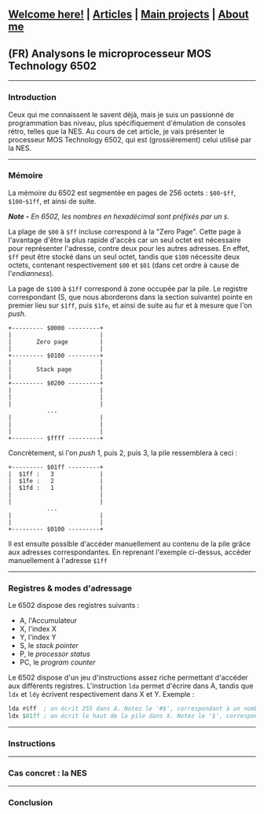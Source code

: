 ## [Welcome here!](https://vpenando.github.io) | [Articles](https://vpenando.github.io/articles.html) | [Main projects](https://vpenando.github.io/projects.html) | [About me](https://vpenando.github.io/about.html)

## (FR) Analysons le microprocesseur MOS Technology 6502

---

### Introduction
Ceux qui me connaissent le savent déjà, mais je suis un passionné de programmation bas niveau, plus spécifiquement d'émulation de consoles rétro, telles que la NES.
Au cours de cet article, je vais présenter le processeur MOS Technology 6502, qui est (grossièrement) celui utilisé par la NES.

---

### Mémoire
La mémoire du 6502 est segmentée en pages de 256 octets : `$00`-`$ff`, `$100`-`$1ff`, et ainsi de suite.

***Note -** En 6502, les nombres en hexadécimal sont préfixés par un `$`.*

La plage de `$00` à `$ff` incluse correspond à la "Zero Page". Cette page à l'avantage d'être la plus rapide d'accès car un seul octet est nécessaire pour représenter l'adresse, contre deux pour les autres adresses. En effet, `$ff` peut être stocké dans un seul octet, tandis que `$100` nécessite deux octets, contenant respectivement `$00` et `$01` (dans cet ordre à cause de l'*endianness*).

La page de `$100`  à `$1ff` correspond à zone occupée par la pile. Le registre correspondant (S, que nous aborderons dans la section suivante) pointe en premier lieu sur `$1ff`, puis `$1fe`, et ainsi de suite au fur et à mesure que l'on *push*.

```
+--------- $0000 ---------+
|                         |
|       Zero page         |
|                         |
+--------- $0100 ---------+
|                         |
|       Stack page        |
|                         |
+--------- $0200 ---------+
|                         |
|                         |
|                         |
           ...
|                         |
|                         |
|                         |
+--------- $ffff ---------+
```

Concrètement, si l'on *push* 1, puis 2, puis 3, la pile ressemblera à ceci :
```
+--------- $01ff ---------+
|  $1ff :   3             |
|  $1fe :   2             |
|  $1fd :   1             |
|                         |
|                         |
           ...
|                         |
|                         |
+--------- $0100 ---------+
```
Il est ensuite possible d'accéder manuellement au contenu de la pile grâce aux adresses correspondantes. En reprenant l'exemple ci-dessus, accéder manuellement à l'adresse `$1ff`

---

### Registres & modes d'adressage
Le 6502 dispose des registres suivants :
* A, l'Accumulateur
* X, l'index X
* Y, l'index Y
* S, le *stack pointer*
* P, le *processor status*
* PC, le *program counter*

Le 6502 dispose d'un jeu d'instructions assez riche permettant d'accéder aux différents registres. L'instruction `lda` permet d'écrire dans A, tandis que `ldx` et `ldy` écrivent respectivement dans X et Y.
Exemple :
```asm
lda #$ff  ; on écrit 255 dans A. Notez le '#$', correspondant à un nombre en hexadécimal.
ldx $01ff ; on écrit le haut de la pile dans X. Notez le '$', correspondant à une adresse en hexadécimal.
```


---

### Instructions

---

### Cas concret : la NES

---

### Conclusion
